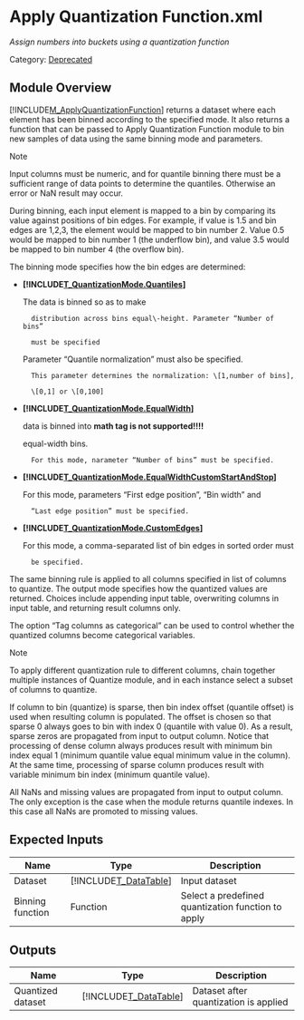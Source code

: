 # Apply Quantization Function.xml

*Assign numbers into buckets using a quantization function*

Category: [Deprecated](27565421-8F99-41A5-9B76-241B103E4E88)


## Module Overview
[!INCLUDE[M_ApplyQuantizationFunction](Token\M_ApplyQuantizationFunction.md)] returns a dataset where each element has been binned 
        according to the specified mode. It also returns a function that can be passed to
        Apply Quantization Function module to bin new samples of data using the 
        same binning mode and parameters.

> [!NOTE]
> Input columns must be numeric, and for quantile binning there must be a sufficient
>     range of data points to determine the quantiles. Otherwise an error or NaN result may occur.

During binning, each input element is mapped to a bin by comparing its value
  against positions of bin edges. For example, if value is 1.5 and bin edges are 1,2,3,
  the element would be mapped to bin number 2. Value 0.5 would be mapped to bin number 1
  (the underflow bin), and value 3.5 would be mapped to bin number 4 (the overflow bin).

The binning mode specifies how the bin edges are determined:


-   **[!INCLUDE[T_QuantizationMode.Quantiles](Token\T_QuantizationMode.Quantiles.md)]**

    The data is binned so as to make
    
          distribution across bins equal\-height. Parameter “Number of bins”
          
          must be specified

    Parameter “Quantile normalization” must also be specified.
    
          This parameter determines the normalization: \[1,number of bins],
          
          \[0,1] or \[0,100]

-   **[!INCLUDE[T_QuantizationMode.EqualWidth](Token\T_QuantizationMode.EqualWidth.md)]**

    data is binned into **math tag is not supported!!!!**
    
     equal\-width bins.
     
          For this mode, narameter “Number of bins” must be specified.

-   **[!INCLUDE[T_QuantizationMode.EqualWidthCustomStartAndStop](Token\T_QuantizationMode.EqualWidthCustomStartAndStop.md)]**

    For this mode, parameters  “First edge position”, “Bin width” and
    
          “Last edge position” must be specified.

-   **[!INCLUDE[T_QuantizationMode.CustomEdges](Token\T_QuantizationMode.CustomEdges.md)]**

    For this mode, a comma\-separated list of bin edges in sorted order must
    
          be specified.

The same binning rule is applied to all columns specified in list of
  columns to quantize. The output mode specifies how the quantized values are
  returned. Choices include appending input table, overwriting columns in input
  table, and returning result columns only.

The option “Tag columns as categorical” can be used to control
  whether the quantized columns become categorical variables.

> [!NOTE]
> To apply different quantization rule to different columns,
>     chain together multiple instances of Quantize module, and in each
>     instance select a subset of columns to quantize.
> 
> If column to bin (quantize) is sparse, then bin index offset (quantile offset) is used when resulting column is populated.
>     The offset is chosen so that sparse 0 always goes to bin with index 0 (quantile with value 0).
>     As a result, sparse zeros are propagated from input to output column.
>     Notice that processing of dense column always produces result with minimum bin index equal 1 (minimum quantile value equal minimum value in the column).
>     At the same time, processing of sparse column produces result with variable minimum bin index (minimum quantile value).
> 
> All NaNs and missing values are propagated from input to output column.
>     The only exception is the case when the module returns quantile indexes.
>     In this case all NaNs are promoted to missing values.


## Expected Inputs


|Name|Type|Description|
|--------|--------|---------------|
|Dataset|[!INCLUDE[T_DataTable](Token\T_DataTable.md)]|Input dataset|
|Binning function|Function|Select a predefined quantization function to apply|


## Outputs


|Name|Type|Description|
|--------|--------|---------------|
|Quantized dataset|[!INCLUDE[T_DataTable](Token\T_DataTable.md)]|Dataset after quantization is applied|



</br>
</br>
